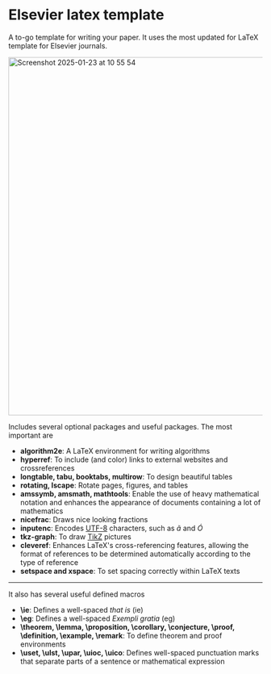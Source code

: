 # Elsevier latex template
A to-go template for writing your paper.
It uses the most updated for LaTeX template for Elsevier journals.  

<img width="710" alt="Screenshot 2025-01-23 at 10 55 54" src="https://github.com/user-attachments/assets/880fa007-331d-4380-8986-c684b0a70009" />

Includes several optional packages and useful packages. The most important are
 - **algorithm2e**: A LaTeX environment for writing algorithms
 - **hyperref**: To include (and color) links to external websites and crossreferences
 - **longtable, tabu, booktabs, multirow**: To design beautiful tables
 - **rotating, lscape**: Rotate pages, figures, and tables
 - **amssymb, amsmath, mathtools**: Enable the use of heavy mathematical notation and enhances the appearance of documents containing a lot of mathematics
 - **nicefrac**: Draws nice looking fractions
 - **inputenc**: Encodes [UTF-8](https://en.wikipedia.org/wiki/UTF-8) characters, such as _ã_ and _Ó_
 - **tkz-graph**: To draw [TikZ](https://tikz.net) pictures
 - **cleveref**: Enhances LaTeX's cross-referencing features, allowing the format of references to be determined automatically according to the type of reference
 - **setspace and xspace**: To set spacing correctly within LaTeX texts

---

It also has several useful defined macros
 - **\ie**: Defines a well-spaced _that is_ (ie)
 - **\eg**: Defines a well-spaced _Exempli gratia_ (eg)
 - **\theorem, \lemma, \proposition, \corollary, \conjecture, \proof, \definition, \example, \remark**: To define theorem and proof environments
 - **\uset, \ulst, \upar, \uioc, \uico**: Defines well-spaced punctuation marks that separate parts of a sentence or mathematical expression




